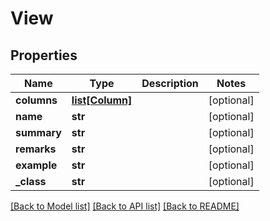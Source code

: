 # View

## Properties
Name | Type | Description | Notes
------------ | ------------- | ------------- | -------------
**columns** | [**list[Column]**](Column.md) |  | [optional] 
**name** | **str** |  | [optional] 
**summary** | **str** |  | [optional] 
**remarks** | **str** |  | [optional] 
**example** | **str** |  | [optional] 
**_class** | **str** |  | [optional] 

[[Back to Model list]](../README.md#documentation-for-models) [[Back to API list]](../README.md#documentation-for-api-endpoints) [[Back to README]](../README.md)


